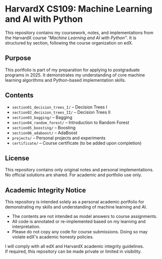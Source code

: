 # HarvardX CS109: Machine Learning and AI with Python

This repository contains my coursework, notes, and implementations from the HarvardX course *"Machine Learning and AI with Python"*. It is structured by section, following the course organization on edX.

## Purpose

This portfolio is part of my preparation for applying to postgraduate programs in 2025. It demonstrates my understanding of core machine learning algorithms and Python-based implementation skills.

## Contents

- `section01_decision_trees_I/` – Decision Trees I
- `section02_decision_trees_II/` – Decision Trees II
- `section03_bagging/` – Bagging
- `section04_random_forest/` – Introduction to Random Forest
- `section05_boosting/` – Boosting
- `section06_adaboost/` – AdaBoost
- `projects/` – Personal projects and experiments
- `certificate/` – Course certificate (to be added upon completion)

## License

This repository contains only original notes and personal implementations. No official solutions are shared. For academic and portfolio use only.

## Academic Integrity Notice

This repository is intended solely as a personal academic portfolio for demonstrating my skills and understanding of machine learning and AI.

- The contents are not intended as model answers to course assignments.
- All code is annotated or re-implemented based on my learning and interpretation.
- Please do not copy any code for course submissions. Doing so may violate edX's academic honesty policies.

I will comply with all edX and HarvardX academic integrity guidelines.  
If required, this repository can be made private or limited in visibility.

